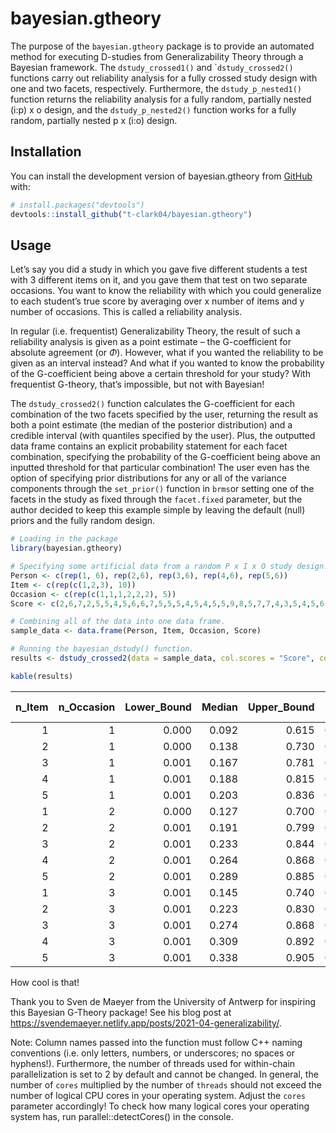 
<!-- README.md is generated from README.Rmd. Please edit that file -->

# bayesian.gtheory

<!-- badges: start -->

<!-- badges: end -->

The purpose of the `bayesian.gtheory` package is to provide an automated
method for executing D-studies from Generalizability Theory through a
Bayesian framework. The `dstudy_crossed1()` and \``dstudy_crossed2()`
functions carry out reliability analysis for a fully crossed study
design with one and two facets, respectively. Furthermore, the
`dstudy_p_nested1()` function returns the reliability analysis for a
fully random, partially nested (i:p) x o design, and the
`dstudy_p_nested2()` function works for a fully random, partially nested
p x (i:o) design.

## Installation

You can install the development version of bayesian.gtheory from
[GitHub](https://github.com/) with:

``` r
# install.packages("devtools")
devtools::install_github("t-clark04/bayesian.gtheory")
```

## Usage

Let’s say you did a study in which you gave five different students a
test with 3 different items on it, and you gave them that test on two
separate occasions. You want to know the reliability with which you
could generalize to each student’s true score by averaging over x number
of items and y number of occasions. This is called a reliability
analysis.

In regular (i.e. frequentist) Generalizability Theory, the result of
such a reliability analysis is given as a point estimate – the
G-coefficient for absolute agreement (or $`\Phi`$). However, what if you
wanted the reliability to be given as an interval instead? And what if
you wanted to know the probability of the G-coefficient being above a
certain threshold for your study? With frequentist G-theory, that’s
impossible, but not with Bayesian!

The `dstudy_crossed2()` function calculates the G-coefficient for each
combination of the two facets specified by the user, returning the
result as both a point estimate (the median of the posterior
distribution) and a credible interval (with quantiles specified by the
user). Plus, the outputted data frame contains an explicit probability
statement for each facet combination, specifying the probability of the
G-coefficient being above an inputted threshold for that particular
combination! The user even has the option of specifying prior
distributions for any or all of the variance components through the
`set_prior()` function in `brms`or setting one of the facets in the
study as fixed through the `facet.fixed` parameter, but the author
decided to keep this example simple by leaving the default (null) priors
and the fully random design.

``` r
# Loading in the package
library(bayesian.gtheory)

# Specifying some artificial data from a random P x I x O study design.
Person <- c(rep(1, 6), rep(2,6), rep(3,6), rep(4,6), rep(5,6))
Item <- c(rep(c(1,2,3), 10))
Occasion <- c(rep(c(1,1,1,2,2,2), 5))
Score <- c(2,6,7,2,5,5,4,5,6,6,7,5,5,5,4,5,4,5,5,9,8,5,7,7,4,3,5,4,5,6)

# Combining all of the data into one data frame.
sample_data <- data.frame(Person, Item, Occasion, Score)

# Running the bayesian_dstudy() function.
results <- dstudy_crossed2(data = sample_data, col.scores = "Score", col.subjects = "Person", col.facet1 = "Item", col.facet2 = "Occasion", seq1 = seq(1,5,1), seq2 = seq(1,3,1), facet.fixed = NULL, threshold = 0.5, warmup = 1000, iter = 4000, chains = 4, cores = 4)
```

``` r
kable(results)
```

| n_Item | n_Occasion | Lower_Bound | Median | Upper_Bound | P(G \> 0.5) |
|-------:|-----------:|------------:|-------:|------------:|------------:|
|      1 |          1 |       0.000 |  0.092 |       0.615 |       0.057 |
|      2 |          1 |       0.000 |  0.138 |       0.730 |       0.114 |
|      3 |          1 |       0.001 |  0.167 |       0.781 |       0.157 |
|      4 |          1 |       0.001 |  0.188 |       0.815 |       0.187 |
|      5 |          1 |       0.001 |  0.203 |       0.836 |       0.208 |
|      1 |          2 |       0.000 |  0.127 |       0.700 |       0.096 |
|      2 |          2 |       0.001 |  0.191 |       0.799 |       0.180 |
|      3 |          2 |       0.001 |  0.233 |       0.844 |       0.235 |
|      4 |          2 |       0.001 |  0.264 |       0.868 |       0.272 |
|      5 |          2 |       0.001 |  0.289 |       0.885 |       0.301 |
|      1 |          3 |       0.001 |  0.145 |       0.740 |       0.121 |
|      2 |          3 |       0.001 |  0.223 |       0.830 |       0.218 |
|      3 |          3 |       0.001 |  0.274 |       0.868 |       0.280 |
|      4 |          3 |       0.001 |  0.309 |       0.892 |       0.323 |
|      5 |          3 |       0.001 |  0.338 |       0.905 |       0.352 |

How cool is that!

Thank you to Sven de Maeyer from the University of Antwerp for inspiring
this Bayesian G-Theory package! See his blog post at
<https://svendemaeyer.netlify.app/posts/2021-04-generalizability/>.

Note: Column names passed into the function must follow C++ naming
conventions (i.e. only letters, numbers, or underscores; no spaces or
hyphens!). Furthermore, the number of threads used for within-chain
parallelization is set to 2 by default and cannot be changed. In
general, the number of `cores` multiplied by the number of `threads`
should not exceed the number of logical CPU cores in your operating
system. Adjust the `cores` parameter accordingly! To check how many
logical cores your operating system has, run parallel::detectCores() in
the console.
